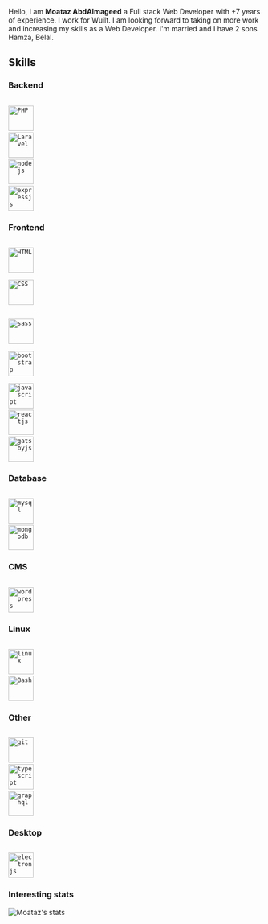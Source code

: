 Hello, I am <b>Moataz AbdAlmageed</b> a Full stack Web Developer with +7 years of experience. I work for Wuilt. I am looking forward to taking on more work and increasing my skills as a Web Developer. I'm married and I have 2 sons Hamza, Belal.

## Skills

### Backend
<code> <img title="PHP"  height="50" src="https://www.vectorlogo.zone/logos/php/php-horizontal.svg"/></code>
<code> <img title="Laravel"  height="50" src="https://www.vectorlogo.zone/logos/laravel/laravel-ar21.svg"/></code>
<code> <img title="nodejs" height="50" src="https://www.vectorlogo.zone/logos/nodejs/nodejs-horizontal.svg"/></code>
<code> <img title="expressjs" height="50" src="https://www.vectorlogo.zone/logos/expressjs/expressjs-ar21.svg"/></code>


### Frontend
<code> <img title="HTML" height="50" src="https://www.vectorlogo.zone/logos/w3_html5/w3_html5-icon.svg" /> </code>
<code> <img title="CSS" height="50" src="https://www.vectorlogo.zone/logos/w3_html5/w3_html5-icon.svg" /> </code>

<code> <img title="sass" height="50" src="https://www.vectorlogo.zone/logos/sass-lang/sass-lang-ar21.svg" /> </code>
<code> <img title="bootstrap" height="50" src="https://www.vectorlogo.zone/logos/getbootstrap/getbootstrap-ar21.svg" /> </code>
<code> <img title="javascript" height="50" src="https://www.vectorlogo.zone/logos/javascript/javascript-horizontal.svg"/></code>
<code> <img title="reactjs" height="50" src="https://www.vectorlogo.zone/logos/reactjs/reactjs-icon.svg"/></code>
<code> <img title="gatsbyjs" height="50" src="https://www.vectorlogo.zone/logos/gatsbyjs/gatsbyjs-ar21.svg"></code>


### Database
<code> <img title="mysql" height="50" src="https://www.vectorlogo.zone/logos/mysql/mysql-horizontal.svg"/></code>
<code> <img title="mongodb" height="50" src="https://www.vectorlogo.zone/logos/mongodb/mongodb-ar21.svg"></code>

### CMS
<code> <img title="wordpress" height="50" src="https://www.vectorlogo.zone/logos/wordpress/wordpress-icon.svg" /></code>

### Linux
<code> <img title="linux" height="50" src="https://www.vectorlogo.zone/logos/linux/linux-ar21.svg"/></code>
<code> <img title="Bash" height="50" src="https://www.vectorlogo.zone/logos/gnu_bash/gnu_bash-ar21.svg"/></code>

### Other
<code> <img title="git" height="50" src="https://www.vectorlogo.zone/logos/git-scm/git-scm-ar21.svg"/></code>
<code> <img title="typescript" height="50" src="https://www.vectorlogo.zone/logos/typescriptlang/typescriptlang-icon.svg"/></code>
<code> <img title="graphql" height="50" src="https://www.vectorlogo.zone/logos/graphql/graphql-icon.svg" /> </code>

### Desktop
<code> <img title="electronjs" height="50" src="https://www.vectorlogo.zone/logos/electronjs/electronjs-ar21.svg"></code>

### Interesting stats
![Moataz's stats](https://github-readme-stats.vercel.app/api?username=MoatazAbdAlmageed&show_icons=true)

